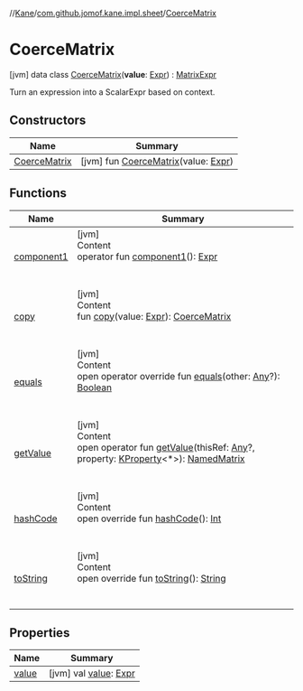 //[Kane](../../index.md)/[com.github.jomof.kane.impl.sheet](../index.md)/[CoerceMatrix](index.md)



# CoerceMatrix  
 [jvm] data class [CoerceMatrix](index.md)(**value**: [Expr](../../com.github.jomof.kane/-expr/index.md)) : [MatrixExpr](../../com.github.jomof.kane/-matrix-expr/index.md)

Turn an expression into a ScalarExpr based on context.

   


## Constructors  
  
|  Name|  Summary| 
|---|---|
| <a name="com.github.jomof.kane.impl.sheet/CoerceMatrix/CoerceMatrix/#com.github.jomof.kane.Expr/PointingToDeclaration/"></a>[CoerceMatrix](-coerce-matrix.md)| <a name="com.github.jomof.kane.impl.sheet/CoerceMatrix/CoerceMatrix/#com.github.jomof.kane.Expr/PointingToDeclaration/"></a> [jvm] fun [CoerceMatrix](-coerce-matrix.md)(value: [Expr](../../com.github.jomof.kane/-expr/index.md))   <br>


## Functions  
  
|  Name|  Summary| 
|---|---|
| <a name="com.github.jomof.kane.impl.sheet/CoerceMatrix/component1/#/PointingToDeclaration/"></a>[component1](component1.md)| <a name="com.github.jomof.kane.impl.sheet/CoerceMatrix/component1/#/PointingToDeclaration/"></a>[jvm]  <br>Content  <br>operator fun [component1](component1.md)(): [Expr](../../com.github.jomof.kane/-expr/index.md)  <br><br><br>
| <a name="com.github.jomof.kane.impl.sheet/CoerceMatrix/copy/#com.github.jomof.kane.Expr/PointingToDeclaration/"></a>[copy](copy.md)| <a name="com.github.jomof.kane.impl.sheet/CoerceMatrix/copy/#com.github.jomof.kane.Expr/PointingToDeclaration/"></a>[jvm]  <br>Content  <br>fun [copy](copy.md)(value: [Expr](../../com.github.jomof.kane/-expr/index.md)): [CoerceMatrix](index.md)  <br><br><br>
| <a name="kotlin/Any/equals/#kotlin.Any?/PointingToDeclaration/"></a>[equals](../../com.github.jomof.kane.impl.types/-double-algebraic-type/index.md#%5Bkotlin%2FAny%2Fequals%2F%23kotlin.Any%3F%2FPointingToDeclaration%2F%5D%2FFunctions%2F-711644126)| <a name="kotlin/Any/equals/#kotlin.Any?/PointingToDeclaration/"></a>[jvm]  <br>Content  <br>open operator override fun [equals](../../com.github.jomof.kane.impl.types/-double-algebraic-type/index.md#%5Bkotlin%2FAny%2Fequals%2F%23kotlin.Any%3F%2FPointingToDeclaration%2F%5D%2FFunctions%2F-711644126)(other: [Any](https://kotlinlang.org/api/latest/jvm/stdlib/kotlin/-any/index.html)?): [Boolean](https://kotlinlang.org/api/latest/jvm/stdlib/kotlin/-boolean/index.html)  <br><br><br>
| <a name="com.github.jomof.kane/MatrixExpr/getValue/#kotlin.Any?#kotlin.reflect.KProperty[*]/PointingToDeclaration/"></a>[getValue](../../com.github.jomof.kane/-matrix-expr/get-value.md)| <a name="com.github.jomof.kane/MatrixExpr/getValue/#kotlin.Any?#kotlin.reflect.KProperty[*]/PointingToDeclaration/"></a>[jvm]  <br>Content  <br>open operator fun [getValue](../../com.github.jomof.kane/-matrix-expr/get-value.md)(thisRef: [Any](https://kotlinlang.org/api/latest/jvm/stdlib/kotlin/-any/index.html)?, property: [KProperty](https://kotlinlang.org/api/latest/jvm/stdlib/kotlin.reflect/-k-property/index.html)<*>): [NamedMatrix](../../com.github.jomof.kane.impl/-named-matrix/index.md)  <br><br><br>
| <a name="kotlin/Any/hashCode/#/PointingToDeclaration/"></a>[hashCode](../../com.github.jomof.kane.impl.types/-double-algebraic-type/index.md#%5Bkotlin%2FAny%2FhashCode%2F%23%2FPointingToDeclaration%2F%5D%2FFunctions%2F-711644126)| <a name="kotlin/Any/hashCode/#/PointingToDeclaration/"></a>[jvm]  <br>Content  <br>open override fun [hashCode](../../com.github.jomof.kane.impl.types/-double-algebraic-type/index.md#%5Bkotlin%2FAny%2FhashCode%2F%23%2FPointingToDeclaration%2F%5D%2FFunctions%2F-711644126)(): [Int](https://kotlinlang.org/api/latest/jvm/stdlib/kotlin/-int/index.html)  <br><br><br>
| <a name="com.github.jomof.kane.impl.sheet/CoerceMatrix/toString/#/PointingToDeclaration/"></a>[toString](to-string.md)| <a name="com.github.jomof.kane.impl.sheet/CoerceMatrix/toString/#/PointingToDeclaration/"></a>[jvm]  <br>Content  <br>open override fun [toString](to-string.md)(): [String](https://kotlinlang.org/api/latest/jvm/stdlib/kotlin/-string/index.html)  <br><br><br>


## Properties  
  
|  Name|  Summary| 
|---|---|
| <a name="com.github.jomof.kane.impl.sheet/CoerceMatrix/value/#/PointingToDeclaration/"></a>[value](value.md)| <a name="com.github.jomof.kane.impl.sheet/CoerceMatrix/value/#/PointingToDeclaration/"></a> [jvm] val [value](value.md): [Expr](../../com.github.jomof.kane/-expr/index.md)   <br>

